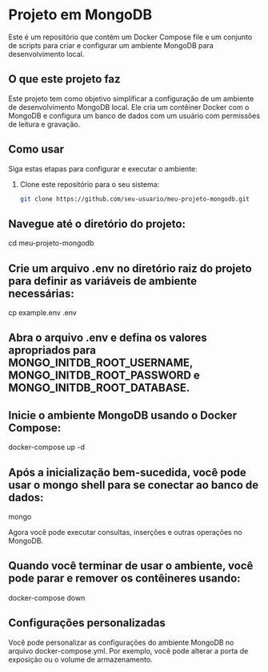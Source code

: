 # Projeto em MongoDB

Este é um repositório que contém um Docker Compose file e um conjunto de scripts para criar e configurar um ambiente MongoDB para desenvolvimento local.

## O que este projeto faz

Este projeto tem como objetivo simplificar a configuração de um ambiente de desenvolvimento MongoDB local. Ele cria um contêiner Docker com o MongoDB e configura um banco de dados com um usuário com permissões de leitura e gravação.

## Como usar

Siga estas etapas para configurar e executar o ambiente:

1. Clone este repositório para o seu sistema:

   ```bash
   git clone https://github.com/seu-usuario/meu-projeto-mongodb.git

## Navegue até o diretório do projeto:

cd meu-projeto-mongodb

## Crie um arquivo .env no diretório raiz do projeto para definir as variáveis de ambiente necessárias:

cp example.env .env

## Abra o arquivo .env e defina os valores apropriados para MONGO_INITDB_ROOT_USERNAME, MONGO_INITDB_ROOT_PASSWORD e MONGO_INITDB_ROOT_DATABASE.
## Inicie o ambiente MongoDB usando o Docker Compose:

docker-compose up -d

## Após a inicialização bem-sucedida, você pode usar o mongo shell para se conectar ao banco de dados:

mongo

 Agora você pode executar consultas, inserções e outras operações no MongoDB.

## Quando você terminar de usar o ambiente, você pode parar e remover os contêineres usando:

 docker-compose down

## Configurações personalizadas
Você pode personalizar as configurações do ambiente MongoDB no arquivo docker-compose.yml. Por exemplo, você pode alterar a porta de exposição ou o volume de armazenamento. 


